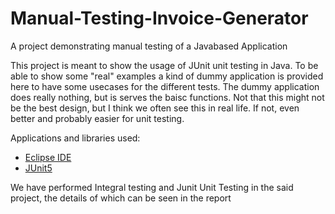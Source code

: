 # Manual-Testing-Invoice-Generator
A project demonstrating manual testing of a Javabased Application

This project is meant to show the usage of JUnit unit testing in Java. To be able to show some "real" examples a kind of dummy application is provided here to have some usecases for the different tests. The dummy application does really nothing, but is serves the baisc functions. Not that this might not be the best design, but I think we often see this in real life. If not, even better and probably easier for unit testing.

Applications and libraries used:
- [Eclipse IDE](https://www.eclipse.org/downloads/packages/)
- [JUnit5](https://github.com/junit-team/junit5)

We have performed Integral testing and Junit Unit Testing in the said project, the details of which can be seen in the report
